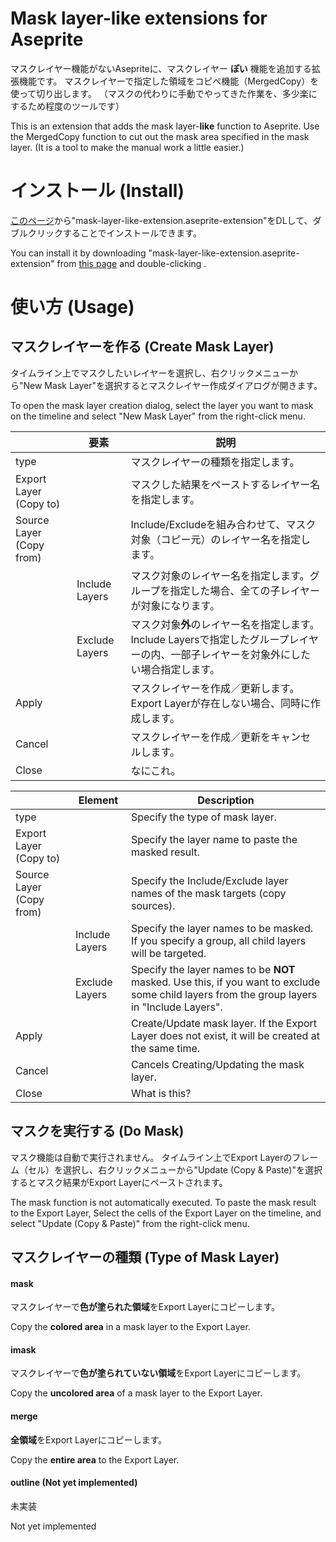 # Mask layer-like extensions for Aseprite

マスクレイヤー機能がないAsepriteに、マスクレイヤー  **ぽい**  機能を追加する拡張機能です。
マスクレイヤーで指定した領域をコピペ機能（MergedCopy）を使って切り出します。
（マスクの代わりに手動でやってきた作業を、多少楽にするため程度のツールです） 


This is an extension that adds the mask layer-**like** function to Aseprite.
Use the MergedCopy function to cut out the mask area specified in the mask layer.
(It is a tool to make the manual work a little easier.)

# インストール (Install)

[このページ](https://github.com/masakazu-k/aseprite-scripts/releases)から"mask-layer-like-extension.aseprite-extension"をDLして、ダブルクリックすることでインストールできます。

You can install it by downloading "mask-layer-like-extension.aseprite-extension" from [this page](https://github.com/masakazu-k/aseprite-scripts/releases) and double-clicking .

# 使い方 (Usage)

## マスクレイヤーを作る (Create Mask Layer)

タイムライン上でマスクしたいレイヤーを選択し、右クリックメニューから"New Mask Layer"を選択するとマスクレイヤー作成ダイアログが開きます。

To open the mask layer creation dialog, select the layer you want to mask on the timeline and select "New Mask Layer" from the right-click menu.

|  | 要素 | 説明 |
| --- | --- | --- |
| type || マスクレイヤーの種類を指定します。 |
| Export Layer (Copy to) || マスクした結果をペーストするレイヤー名を指定します。 |
| Source Layer (Copy from) || Include/Excludeを組み合わせて、マスク対象（コピー元）のレイヤー名を指定します。 |
|| Include Layers | マスク対象のレイヤー名を指定します。グループを指定した場合、全ての子レイヤーが対象になります。 |
|| Exclude Layers | マスク対象**外**のレイヤー名を指定します。Include Layersで指定したグループレイヤーの内、一部子レイヤーを対象外にしたい場合指定します。 |
| Apply || マスクレイヤーを作成／更新します。Export Layerが存在しない場合、同時に作成します。 |
| Cancel || マスクレイヤーを作成／更新をキャンセルします。 |
| Close || なにこれ。 |


| | Element | Description |
| --- | --- | --- |
| type || Specify the type of mask layer. |
| Export Layer (Copy to) || Specify the layer name to paste the masked result. |
| Source Layer (Copy from) || Specify the Include/Exclude layer names of the mask targets (copy sources). |
|| Include Layers | Specify the layer names to be masked. If you specify a group, all child layers will be targeted. |
|| Exclude Layers | Specify the layer names to be **NOT** masked. Use this, if you want to exclude some child layers from the group layers in "Include Layers". |
| Apply || Create/Update mask layer. If the Export Layer does not exist, it will be created at the same time. |
| Cancel || Cancels Creating/Updating the mask layer. |
| Close || What is this? |

## マスクを実行する (Do Mask)

マスク機能は自動で実行されません。
タイムライン上でExport Layerのフレーム（セル）を選択し、右クリックメニューから"Update (Copy & Paste)"を選択するとマスク結果がExport Layerにペーストされます。

The mask function is not automatically executed.
To paste the mask result to the Export Layer, Select the cells of the Export Layer on the timeline, and select "Update (Copy & Paste)" from the right-click menu.

## マスクレイヤーの種類 (Type of Mask Layer)

#### mask

マスクレイヤーで**色が塗られた領域**をExport Layerにコピーします。

Copy the **colored area** in a mask layer to the Export Layer.

#### imask

マスクレイヤーで**色が塗られていない領域**をExport Layerにコピーします。

Copy the **uncolored area** of a mask layer to the Export Layer.

#### merge

**全領域**をExport Layerにコピーします。

Copy the **entire area** to the Export Layer.

#### outline (Not yet implemented)

未実装

Not yet implemented